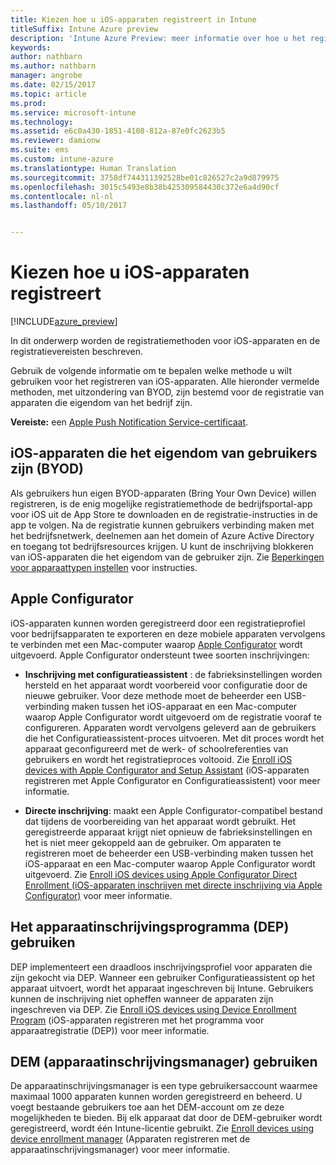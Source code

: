 ```yaml
---
title: Kiezen hoe u iOS-apparaten registreert in Intune
titleSuffix: Intune Azure preview
description: 'Intune Azure Preview: meer informatie over hoe u het registreren van iOS-apparaten in Microsoft Intune instelt.'
keywords: 
author: nathbarn
ms.author: nathbarn
manager: angrobe
ms.date: 02/15/2017
ms.topic: article
ms.prod: 
ms.service: microsoft-intune
ms.technology: 
ms.assetid: e6c0a430-1851-4108-812a-87e0fc2623b5
ms.reviewer: damionw
ms.suite: ems
ms.custom: intune-azure
ms.translationtype: Human Translation
ms.sourcegitcommit: 3758df744311392528be01c826527c2a9d879975
ms.openlocfilehash: 3015c5493e8b38b425309584430c372e6a4d90cf
ms.contentlocale: nl-nl
ms.lasthandoff: 05/10/2017


---
```


# <a name="choose-how-to-enroll-ios-devices"></a>Kiezen hoe u iOS-apparaten registreert

[!INCLUDE[azure_preview](../includes/azure_preview.md)]

In dit onderwerp worden de registratiemethoden voor iOS-apparaten en de registratievereisten beschreven.

Gebruik de volgende informatie om te bepalen welke methode u wilt gebruiken voor het registreren van iOS-apparaten. Alle hieronder vermelde methoden, met uitzondering van BYOD, zijn bestemd voor de registratie van apparaten die eigendom van het bedrijf zijn.

**Vereiste:** een [Apple Push Notification Service-certificaat](get-an-apple-mdm-push-certificate.md).

## <a name="user-owned-ios-devices-byod"></a>iOS-apparaten die het eigendom van gebruikers zijn (BYOD)

Als gebruikers hun eigen BYOD-apparaten (Bring Your Own Device) willen registreren, is de enig mogelijke registratiemethode de bedrijfsportal-app voor iOS uit de App Store te downloaden en de registratie-instructies in de app te volgen. Na de registratie kunnen gebruikers verbinding maken met het bedrijfsnetwerk, deelnemen aan het domein of Azure Active Directory en toegang tot bedrijfsresources krijgen. U kunt de inschrijving blokkeren van iOS-apparaten die het eigendom van de gebruiker zijn. Zie [Beperkingen voor apparaattypen instellen](set-enrollment-restrictions.md#set-device-type-restrictions) voor instructies.

## <a name="apple-configurator"></a>Apple Configurator

iOS-apparaten kunnen worden geregistreerd door een registratieprofiel voor bedrijfsapparaten te exporteren en deze mobiele apparaten vervolgens te verbinden met een Mac-computer waarop [Apple Configurator](http://go.microsoft.com/fwlink/?LinkId=518017) wordt uitgevoerd. Apple Configurator ondersteunt twee soorten inschrijvingen:

- **Inschrijving met configuratieassistent** : de fabrieksinstellingen worden hersteld en het apparaat wordt voorbereid voor configuratie door de nieuwe gebruiker. Voor deze methode moet de beheerder een USB-verbinding maken tussen het iOS-apparaat en een Mac-computer waarop Apple Configurator wordt uitgevoerd om de registratie vooraf te configureren. Apparaten wordt vervolgens geleverd aan de gebruikers die het Configuratieassistent-proces uitvoeren. Met dit proces wordt het apparaat geconfigureerd met de werk- of schoolreferenties van gebruikers en wordt het registratieproces voltooid. Zie [Enroll iOS devices with Apple Configurator and Setup Assistant](enroll-ios-devices-with-apple-configurator-and-setup-assistant.md) (iOS-apparaten registreren met Apple Configurator en Configuratieassistent) voor meer informatie.

- **Directe inschrijving**: maakt een Apple Configurator-compatibel bestand dat tijdens de voorbereiding van het apparaat wordt gebruikt. Het geregistreerde apparaat krijgt niet opnieuw de fabrieksinstellingen en het is niet meer gekoppeld aan de gebruiker. Om apparaten te registreren moet de beheerder een USB-verbinding maken tussen het iOS-apparaat en een Mac-computer waarop Apple Configurator wordt uitgevoerd. Zie [Enroll iOS devices using Apple Configurator Direct Enrollment (iOS-apparaten inschrijven met directe inschrijving via Apple Configurator)](enroll-ios-devices-with-apple-configurator-and-direct-enrollment.md) voor meer informatie.

## <a name="use-the-device-enrollment-program-dep"></a>Het apparaatinschrijvingsprogramma (DEP) gebruiken

DEP implementeert een draadloos inschrijvingsprofiel voor apparaten die zijn gekocht via DEP. Wanneer een gebruiker Configuratieassistent op het apparaat uitvoert, wordt het apparaat ingeschreven bij Intune. Gebruikers kunnen de inschrijving niet opheffen wanneer de apparaten zijn ingeschreven via DEP. Zie [Enroll iOS devices using Device Enrollment Program](enroll-ios-devices-using-device-enrollment-program.md) (iOS-apparaten registreren met het programma voor apparaatregistratie (DEP)) voor meer informatie.

## <a name="use-the-device-enrollment-manager-dem"></a>DEM (apparaatinschrijvingsmanager) gebruiken
De apparaatinschrijvingsmanager is een type gebruikersaccount waarmee maximaal 1000 apparaten kunnen worden geregistreerd en beheerd. U voegt bestaande gebruikers toe aan het DEM-account om ze deze mogelijkheden te bieden. Bij elk apparaat dat door de DEM-gebruiker wordt geregistreerd, wordt één Intune-licentie gebruikt. Zie [Enroll devices using device enrollment manager](enroll-devices-using-device-enrollment-manager.md) (Apparaten registreren met de apparaatinschrijvingsmanager) voor meer informatie.

